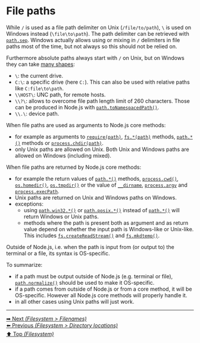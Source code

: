 # File paths

While `/` is used as a file path delimiter on Unix (`/file/to/path`), `\` is
used on Windows instead (`\file\to\path`). The path delimiter can be retrieved
with [`path.sep`](https://nodejs.org/api/path.html#path_path_sep). Windows
actually allows using or mixing in `/` delimiters in file paths most of the
time, but not always so this should not be relied on.

Furthermore absolute paths always start with `/` on Unix, but on Windows they
can take
[many shapes](https://docs.microsoft.com/en-us/windows/desktop/fileio/naming-a-file):

- `\`: the current drive.
- `C:\`: a specific drive (here `C:`). This can also be used with relative
  paths like `C:file\to\path`.
- `\\HOST\`: UNC path, for remote hosts.
- `\\?\`: allows to overcome file path length limit of 260 characters.
  Those can be produced in Node.js with
  [`path.toNamespacedPath()`](https://nodejs.org/api/path.html#path_path_tonamespacedpath_path).
- `\\.\`: device path.

When file paths are used as arguments to Node.js core methods:

- for example as arguments to
  [`require(path)`](https://nodejs.org/api/modules.html#modules_require_id),
  [`fs.*(path)`](https://nodejs.org/api/fs.html) methods,
  [`path.*()`](https://nodejs.org/api/path.html) methods or
  [`process.chdir(path)`](https://nodejs.org/api/process.html#process_process_chdir_directory).
- only Unix paths are allowed on Unix. Both Unix and Windows paths are
  allowed on Windows (including mixed).

When file paths are returned by Node.js core methods:

- for example the return values of
  [`path.*()`](https://nodejs.org/api/path.html) methods,
  [`process.cwd()`](https://nodejs.org/api/process.html#process_process_cwd),
  [`os.homedir()`](https://nodejs.org/api/os.html#os_os_homedir),
  [`os.tmpdir()`](https://nodejs.org/api/os.html#os_os_tmpdir)
  or the value of
  [`__dirname`](https://nodejs.org/api/globals.html#globals_dirname),
  [`process.argv`](https://nodejs.org/api/process.html#process_process_argv)
  and [`process.execPath`](https://nodejs.org/api/process.html#process_process_execpath).
- Unix paths are returned on Unix and Windows paths on Windows.
- exceptions:
  - using
    [`path.win32.*()`](https://nodejs.org/api/path.html#path_path_win32) or
    [`path.posix.*()`](https://nodejs.org/api/path.html#path_path_posix)
    instead of [`path.*()`](https://nodejs.org/api/path.html) will return
    Windows or Unix paths.
  - methods where the path is present both as argument and as return value
    depend on whether the input path is Windows-like or Unix-like. This
    includes
    [`fs.createReadStream()`](https://nodejs.org/api/fs.html#fs_fs_createreadstream_path_options)
    and
    [`fs.mkdtemp()`](https://nodejs.org/api/fs.html#fs_fs_mkdtemp_prefix_options_callback).

Outside of Node.js, i.e. when the path is input from (or output to) the terminal
or a file, its syntax is OS-specific.

To summarize:

- if a path must be output outside of Node.js (e.g. terminal or file),
  [`path.normalize()`](https://nodejs.org/api/path.html#path_path_normalize_path)
  should be used to make it OS-specific.
- if a path comes from outside of Node.js or from a core method, it will be
  OS-specific. However all Node.js core methods will properly handle it.
- in all other cases using Unix paths will just work.

<hr>

[➡ Next _(Filesystem > Filenames)_](filenames.md)<br>
[⬅️ Previous _(Filesystem > Directory locations)_](directory_locations.md)<br>
[⬆️ Top _(Filesystem)_](README.md)<br>
